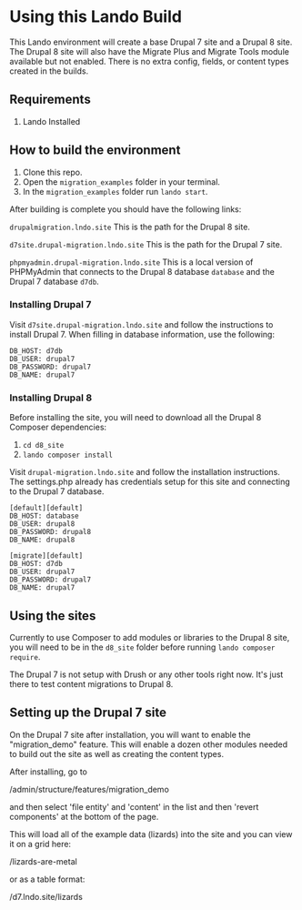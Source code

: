 # Using this Lando Build
This Lando environment will create a base Drupal 7 site and a Drupal 8 site. The Drupal 8 site will also have the Migrate Plus and Migrate Tools module available but not enabled. There is no extra config, fields, or content types created in the builds.

## Requirements
1. Lando Installed


## How to build the environment
1. Clone this repo.
1. Open the `migration_examples` folder in your terminal.
1. In the `migration_examples` folder run `lando start`.

After building is complete you should have the following links:

`drupalmigration.lndo.site`
This is the path for the Drupal 8 site.

`d7site.drupal-migration.lndo.site`
This is the path for the Drupal 7 site.

`phpmyadmin.drupal-migration.lndo.site`
This is a local version of PHPMyAdmin that connects to the Drupal 8 database `database` and the Drupal 7 database `d7db`.

### Installing Drupal 7
Visit `d7site.drupal-migration.lndo.site` and follow the instructions to install Drupal 7. When filling in database information, use the following:
```
DB_HOST: d7db
DB_USER: drupal7
DB_PASSWORD: drupal7
DB_NAME: drupal7
```
### Installing Drupal 8
Before installing the site, you will need to download all the Drupal 8 Composer dependencies:
1. `cd d8_site`
1. `lando composer install`

Visit `drupal-migration.lndo.site` and follow the installation instructions. The settings.php already has credentials setup for this site and connecting to the Drupal 7 database.

```
[default][default]
DB_HOST: database
DB_USER: drupal8
DB_PASSWORD: drupal8
DB_NAME: drupal8

[migrate][default]
DB_HOST: d7db
DB_USER: drupal7
DB_PASSWORD: drupal7
DB_NAME: drupal7
```
## Using the sites
Currently to use Composer to add modules or libraries to the Drupal 8 site, you will need to be in the `d8_site` folder before running `lando composer require`.

The Drupal 7 is not setup with Drush or any other tools right now. It's just there to test content migrations to Drupal 8.

## Setting up the Drupal 7 site

On the Drupal 7 site after installation, you will want to enable the "migration_demo" feature. This will enable a dozen other modules needed to build out the site as well as creating the content types.

After installing, go to

  /admin/structure/features/migration_demo

and then select 'file entity' and 'content' in the list and then 'revert components' at the bottom of the page.

This will load all of the example data (lizards) into the site and you can view it on a grid here:

  /lizards-are-metal

or as a table format:

  /d7.lndo.site/lizards
